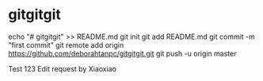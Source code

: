 # gitgitgit
echo "# gitgitgit" >> README.md
git init
git add README.md
git commit -m "first commit"
git remote add origin https://github.com/deborahtanpc/gitgitgit.git
git push -u origin master

Test
123
Edit request by Xiaoxiao
